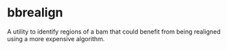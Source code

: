 # bbrealign
A utility to identify regions of a bam that could benefit from being realigned using a more expensive algorithm.
